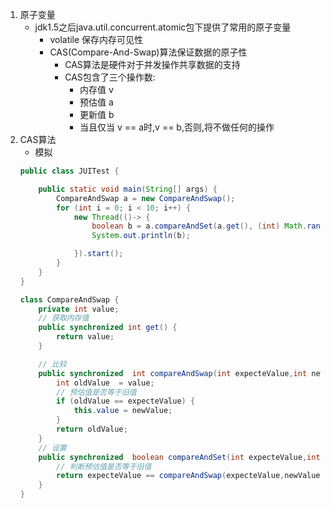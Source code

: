 1. 原子变量
    - jdk1.5之后java.util.concurrent.atomic包下提供了常用的原子变量
        - volatile 保存内存可见性
        - CAS(Compare-And-Swap)算法保证数据的原子性
            - CAS算法是硬件对于并发操作共享数据的支持
            - CAS包含了三个操作数:
                - 内存值 v
                - 预估值 a
                - 更新值 b
                - 当且仅当 v == a时,v == b,否则,将不做任何的操作
2. CAS算法
    - 模拟
    ```java
    public class JUITest {

        public static void main(String[] args) {
            CompareAndSwap a = new CompareAndSwap();
            for (int i = 0; i < 10; i++) {
                new Thread(()-> {
                    boolean b = a.compareAndSet(a.get(), (int) Math.random() * 101);
                    System.out.println(b);

                }).start();
            }
        }
    }

    class CompareAndSwap {
        private int value;
        // 获取内存值
        public synchronized int get() {
            return value;
        }

        // 比较
        public synchronized  int compareAndSwap(int expecteValue,int newValue) {
            int oldValue  = value;
            // 预估值是否等于旧值
            if (oldValue == expecteValue) {
                this.value = newValue;
            }
            return oldValue;
        }
        // 设置
        public synchronized  boolean compareAndSet(int expecteValue,int newValue) {
            // 判断预估值是否等于旧值
            return expecteValue == compareAndSwap(expecteValue,newValue);
        }
    }
    ```